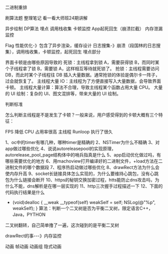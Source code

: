 二进制重排

刷算法题
整理笔记
看一看大师班24期讲解

异步绘制
DP算法
埋点
调用栈收集
卡顿监控
App起死回生（崩溃拦截）
内存泄漏监控

Flag
性能优化-》包含了异步渲染，缓存设计
日志搜集-》崩溃（段国林的日志搜集），调用栈收集，卡顿监控，起死回生
埋点部分



界面卡顿是由哪些原因导致的
死锁：主线程拿到锁 A，需要获得锁 B，而同时某个子线程拿了锁 B，需要锁 A，这样相互等待就死锁了。
抢锁：主线程需要访问 DB，而此时某个子线程往 DB 插入大量数据。通常抢锁的体验是偶尔卡一阵子，过会就恢复了。
主线程大量 IO：主线程为了方便直接写入大量数据，会导致界面卡顿。
主线程大量计算：算法不合理，导致主线程某个函数占用大量 CPU。
大量的 UI 绘制：复杂的 UI、图文混排等，带来大量的 UI 绘制。

判断标准

怎么判断主线程是不是发生了卡顿？一般来说，用户感受得到的卡顿大概有三个特征：

FPS 降低
CPU 占用率很高
主线程 Runloop 执行了很久

1、oc中的timer有哪几种，哪种timer是精确的
2、NSTimer为什么不精确
3、对app做过哪些优化
4、说说autoreleasepool的实现原理，autorelease_pool_page结构体中的哨兵指真是什么
5、app启动优化做过吗，有哪些需要优化的地方
6、用machoview打开编译好的二进制文件，+load方法在二进制文件的哪个数据段
7、程序热启动做过哪些优化
8、drawRect方法为什么会使内存升高
9、socket长链接具体怎么实现的，为什么要维持心跳包，没有心跳包为什么链接会断开
10、https的秘钥交换加密过程，htts能防止dns攻击吗，为什么不能，dns解析是在哪一层实现的
11、http三次握手过程描述一下
12、下面的代码执行结果是什么
- (void)dealloc {
    __weak __typeof(self) weakSelf = self;
    NSLog(@"%p", weakSelf);
}
算法：判断一个二叉树是否为平衡二叉树，限定语言C++，Java，PYTHON


二叉树翻转，自己简单撸了一遍，这次碰到的是平衡二叉树

drawRect的事---》内存监控

动画
帧动画
动画组
隐式动画